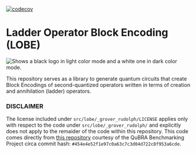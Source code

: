 [![codecov](https://codecov.io/gh/simonwa7/LOBE/graph/badge.svg?token=McN4Rsucu6)](https://codecov.io/gh/simonwa7/LOBE)

# Ladder Operator Block Encoding (LOBE)

<picture>
  <source media="(prefers-color-scheme: light)" srcset="LOBE-logo-dm.png">
  <source media="(prefers-color-scheme: dark)" srcset="LOBE-logo.png">
  <img alt="Shows a black logo in light color mode and a white one in dark color mode.">
</picture>

This repository serves as a library to generate quantum circuits that create Block Encodings of second-quantized operators written in terms of creation and annihilation (ladder) operators.

### DISCLAIMER

The license included under `src/lobe/_grover_rudolph/LICENSE` applies only with respect to the code under `src/lobe/_grover_rudolph/` and explicitly does not apply to the remaider of the code within this repository. This code comes directly from [this repository](https://github.com/qubrabench/grover-rudolph) courtesy of the QuBRA Benchmarking Project circa commit hash: `#454e4e52f1e97c0a63c7c3d04d722c8f953a6cde`. 